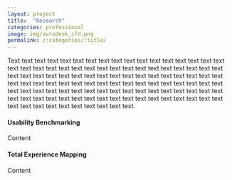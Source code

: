 ```yaml
---
layout: project
title:  "Research"
categories: professional
image: img/autodesk_cfd.png
permalink: /:categories/:title/
---
```

Text text text text text text text text text text text text text text text text text text text text text text text text text text text text text text text text text text text text text text text text text text text text text text text text text text text text text text text text text text text text text text text text text text text text text text text text text text text text text text text text text text text text text text text text text text text text text text text text text text text text text text text text text text text text text text text text.

#### Usability Benchmarking

Content

#### Total Experience Mapping

Content
